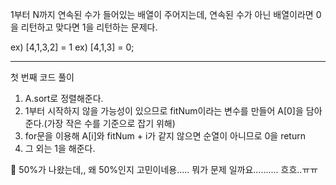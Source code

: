 1부터 N까지 연속된 수가 들어있는 배열이 주어지는데, 연속된 수가 아닌 배열이라면 0을 리턴하고 맞다면 1을 리턴하는 문제다.

ex) [4,1,3,2] = 1
ex) [4,1,3] = 0;

---

첫 번째 코드 풀이

1. A.sort로 정렬해준다.
2. 1부터 시작하지 않을 가능성이 있으므로 fitNum이라는 변수를 만들어 A[0]을 담아준다.(가장 작은 수를 기준으로 잡기 위해)
3. for문을 이용해 A[i]와 fitNum + i가 같지 않으면 순열이 아니므로 0을 return
4. 그 외는 1을 해준다.

🤔 50%가 나왔는데,, 왜 50%인지 고민이네용..... 뭐가 문제 일까요.......... 흐흐..ㅠㅠ

